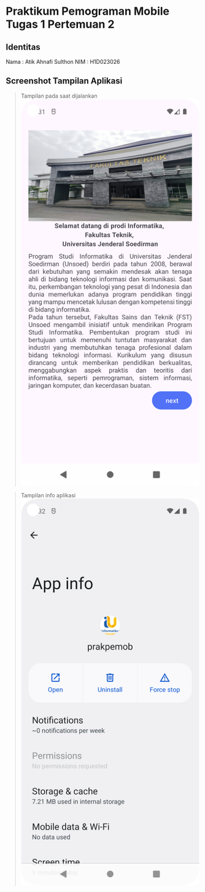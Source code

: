 # Praktikum Pemograman Mobile Tugas 1 Pertemuan 2

## Identitas

Nama    : Atik Ahnafi Sulthon
NIM     : H1D023026

## Screenshot Tampilan Aplikasi

> Tampilan pada saat dijalankan
![Tampilan Aplikasi](docs/tampilan-app.png)

> Tampilan info aplikasi
![Tampilan Info Aplikasi](docs/app-info.png)